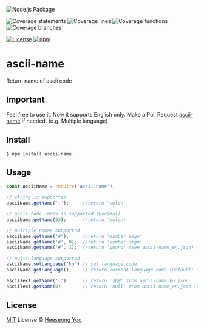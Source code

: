 ![Node.js Package](https://github.com/avocadee/ascii-name/workflows/Node.js%20Package/badge.svg)


![Coverage statements](./coverage/badge-statements.svg)
![Coverage lines](./coverage/badge-lines.svg)
![Coverage functions](./coverage/badge-functions.svg)
![Coverage branches](./coverage/badge-branches.svg)

[![License][license-image]][license-url]
[![npm](https://img.shields.io/npm/dt/ascii-name.svg)](https://www.npmjs.com/package/ascii-name)

[license-url]: https://opensource.org/licenses/MIT
[license-image]: https://img.shields.io/npm/l/make-coverage-badge.svg


# ascii-name
Return name of ascii code

## Important

Feel free to use it.
Now it supports English only.
Make a Pull Request [ascii-name] if needed. (e.g. Multiple language)


## Install

```
$ npm install ascii-name
```

## Usage

```js
const asciiName = require('ascii-name');

// string is supported
asciiName.getName(':');     //return 'colon'

// ascii code index is supported (Decimal)
asciiName.getName(53);      //return 'colon'

// multiple names supported
asciiName.getName('#');     //return 'number sign'
asciiName.getName('#', 0);  //return 'number sign'
asciiName.getName('#', 1);  //return 'pound' (see ascii-name_en.json)

// multi language supported
asciiName.setLanguage('ko') // set language code
asciiName.getLanguage();    // return current language code (Default: en)

asciiText.getName(':')      // return '콜론' from ascii-name_ko.json
asciiText.getName(0)        // return 'null' from ascii-name_en.json (default) as ascii-name_ko.json does not have the value of 0

```

## License

[MIT][license] License © [Heeseong Yoo][avocadee]

<!-------------------- Links ------------------------>
[avocadee]: https://github.com/avocadee
[license]: https://github.com/avocadee/ascii-name/blob/master/license
[ascii-name]: https://github.com/avocadee/ascii-name